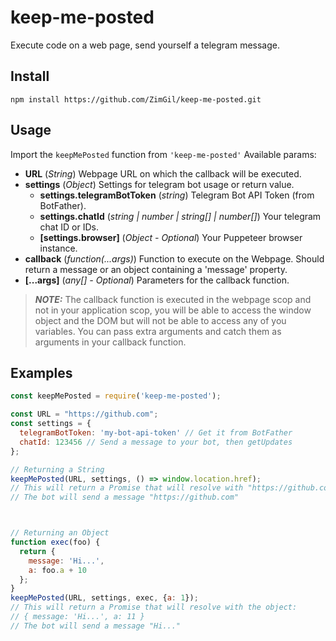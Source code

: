 ﻿# keep-me-posted
Execute code on a web page, send yourself a telegram message.


## Install
`npm install https://github.com/ZimGil/keep-me-posted.git`

## Usage
Import the `keepMePosted` function from `'keep-me-posted'`
Available params:
 * **URL** (_String_) Webpage URL on which the callback will be executed.
 * **settings** (_Object_) Settings for telegram bot usage or return value.
   * **settings.telegramBotToken** (_string_) Telegram Bot API Token (from BotFather).
   * **settings.chatId** (_string | number | string[] | number[]_) Your telegram chat ID or IDs.
   * **[settings.browser]** (_Object - Optional_) Your Puppeteer browser instance.
 * **callback** (_function(...args)_) Function to execute on the Webpage. Should return a message or an object containing a 'message' property.
 * **[...args]** (_any[] - Optional_) Parameters for the callback function.
 
> ***NOTE:*** The callback function is executed in the webpage scop and not in your application scop, you will be able to access the window object and the DOM but will not be able to access any of you variables. You can pass extra arguments and catch them as arguments in your callback function.


## Examples
```javascript
const keepMePosted = require('keep-me-posted');

const URL = "https://github.com";
const settings = {
  telegramBotToken: 'my-bot-api-token' // Get it from BotFather
  chatId: 123456 // Send a message to your bot, then getUpdates
};

// Returning a String
keepMePosted(URL, settings, () => window.location.href);
// This will return a Promise that will resolve with "https://github.com"
// The bot will send a message "https://github.com"



// Returning an Object
function exec(foo) {
  return {
    message: 'Hi...',
    a: foo.a + 10
  };
}
keepMePosted(URL, settings, exec, {a: 1});
// This will return a Promise that will resolve with the object:
// { message: 'Hi...', a: 11 }
// The bot will send a message "Hi..."
```

